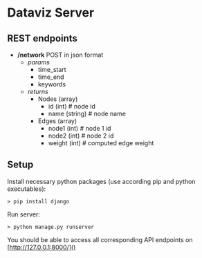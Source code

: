 # Dataviz Server

## REST endpoints
- **/network** POST in json format
    - *params*
        - time_start
        - time_end
        - keywords
    - *returns*
        - Nodes (array)
            - id (int) # node id
            - name (string) # node name
        - Edges (array)
            - node1 (int) # node 1 id
            - node2 (int) # node 2 id
            - weight (int) # computed edge weight

## Setup
Install necessary python packages (use according pip and python executables):
```
> pip install django
```

Run server:
```
> python manage.py runserver
```

You should be able to access all corresponding API endpoints on [http://127.0.0.1:8000/]()